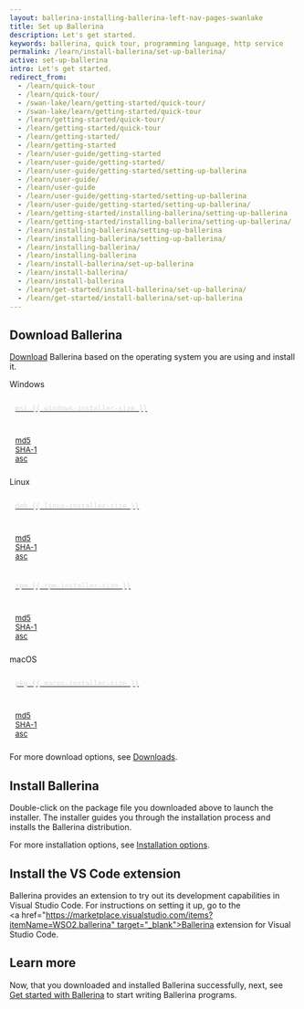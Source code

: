 ```yaml
---
layout: ballerina-installing-ballerina-left-nav-pages-swanlake
title: Set up Ballerina
description: Let's get started.
keywords: ballerina, quick tour, programming language, http service
permalink: /learn/install-ballerina/set-up-ballerina/
active: set-up-ballerina
intro: Let's get started.
redirect_from:
  - /learn/quick-tour
  - /learn/quick-tour/
  - /swan-lake/learn/getting-started/quick-tour/
  - /swan-lake/learn/getting-started/quick-tour
  - /learn/getting-started/quick-tour/
  - /learn/getting-started/quick-tour
  - /learn/getting-started/
  - /learn/getting-started
  - /learn/user-guide/getting-started
  - /learn/user-guide/getting-started/
  - /learn/user-guide/getting-started/setting-up-ballerina
  - /learn/user-guide/
  - /learn/user-guide
  - /learn/user-guide/getting-started/setting-up-ballerina
  - /learn/user-guide/getting-started/setting-up-ballerina/
  - /learn/getting-started/installing-ballerina/setting-up-ballerina
  - /learn/getting-started/installing-ballerina/setting-up-ballerina/
  - /learn/installing-ballerina/setting-up-ballerina
  - /learn/installing-ballerina/setting-up-ballerina/
  - /learn/installing-ballerina/
  - /learn/installing-ballerina
  - /learn/install-ballerina/set-up-ballerina
  - /learn/install-ballerina/
  - /learn/install-ballerina
  - /learn/get-started/install-ballerina/set-up-ballerina/
  - /learn/get-started/install-ballerina/set-up-ballerina
---
```


## Download Ballerina

[Download](/downloads) Ballerina based on the operating system you are using and install it.

<link rel="stylesheet" href="/css/download-page.css">
<script src="/js/download-page.js"></script>
<div class="clearfix"></div>
<div class="row cDownloads">
      <!-- <div class=""> -->
         <div class="col-xs-12 col-sm-12 col-md-3 col-lg-3 ">
					<p class="cWindows">Windows</p>
					<a id="packWindows" href="{{ dist_server }}/downloads/{{ version }}/{{ windows-installer }}" class="cGTMDownload cDownload cDownloadNew" data-download="downloads" data-pack="{{ windows-installer }}">
						<div class="cSize">msi <span id="packWindowsName">{{ windows-installer-size }}</span></div>
					</a>
					<ul class="cDiwnloadSubLinks">
						<li><a id="packWindowsMd5" href="{{ dist_server }}/downloads/{{ version }}/{{ windows-installer }}.md5">md5</a></li>
						<li><a id="packWindowsSha1" href="{{ dist_server }}/downloads/{{ version }}/{{ windows-installer }}.sha1">SHA-1</a></li>
						<li><a id="packWindowsAsc" href="{{ dist_server }}/downloads/{{ version }}/{{ windows-installer }}.asc">asc</a></li>
					</ul>
				</div>
				<div class="col-xs-12 col-sm-12 col-md-6 col-lg-6 ">
					<p class="cLinux">Linux </p>
          <div class="row" style='justify-content:space-around'>
            <div class="col-xs-12 col-sm-12 col-md-6 col-lg-6 cMarginSmall">
              <a id="packLinux" href="{{ dist_server }}/downloads/{{ version }}/{{ linux-installer }}" class="cGTMDownload cDownload cLinuxPKGs  cDownloadNew" data-download="downloads" data-pack="{{ linux-installer }}">
                <div class="cSize">deb <span id="packLinuxName">{{ linux-installer-size }}</span></div>
              </a>
              <ul class="cDiwnloadSubLinks">
                <li><a id="packLinuxMd5" href="{{ dist_server }}/downloads/{{ version }}/{{ linux-installer }}.md5">md5</a></li>
                <li><a id="packLinuxSha1" href="{{ dist_server }}/downloads/{{ version }}/{{ linux-installer }}.sha1">SHA-1</a></li>
                <li><a id="packLinuxAsc" href="{{ dist_server }}/downloads/{{ version }}/{{ linux-installer }}.asc">asc</a></li>
              </ul>
            </div>
            <div class="col-xs-12 col-sm-12 col-md-6 col-lg-6 cMarginSmall">
              <a id="packLinux" href="{{ dist_server }}/downloads/{{ version }}/{{ rpm-installer }}" class="cGTMDownload cDownload cLinuxPKGs cDownloadNew" data-download="downloads" data-pack="{{ rpm-installer }}">
                <div class="cSize">rpm <span id="packLinuxName">{{ rpm-installer-size }}</span></div>
              </a>
              <ul class="cDiwnloadSubLinks">
                <li><a id="packLinuxMd5" href="{{ dist_server }}/downloads/{{ version }}/{{ rpm-installer }}.md5">md5</a></li>
                <li><a id="packLinuxSha1" href="{{ dist_server }}/downloads/{{ version }}/{{ rpm-installer }}.sha1">SHA-1</a></li>
                <li><a id="packLinuxAsc" href="{{ dist_server }}/downloads/{{ version }}/{{ rpm-installer }}.asc">asc</a></li>
              </ul>
            </div>
          </div>
				</div>
				<div class="col-xs-12 col-sm-12 col-md-3 col-lg-3 ">
					<p class="cMac">macOS</p>
					<a id="packMac" href="{{ dist_server }}/downloads/{{ version }}/{{ macos-installer }}" class="cGTMDownload cDownload cDownloadNew" data-download="downloads" data-pack="{{ macos-installer }}">
						<div class="cSize">pkg <span id="packWindowsName">{{ macos-installer-size }}</span></div>
					</a>
					<ul class="cDiwnloadSubLinks">
						<li><a id="packMacMd5" href="{{ dist_server }}/downloads/{{ version }}/{{ macos-installer }}.md5">md5</a></li>
						<li><a id="packMacSha1" href="{{ dist_server }}/downloads/{{ version }}/{{ macos-installer }}.sha1">SHA-1</a></li>
						<li><a id="packMacAsc" href="{{ dist_server }}/downloads/{{ version }}/{{ macos-installer }}.asc">asc</a></li>
					</ul>
				</div>
      <!-- </div> -->
   </div>

For more download options, see [Downloads](/download).

## Install Ballerina

Double-click on the package file you downloaded above to launch the installer. The installer guides you through the installation process and installs the Ballerina distribution.

For more installation options, see [Installation options](/learn/install-ballerina/installation-options/).

## Install the VS Code extension

Ballerina provides an extension to try out its development capabilities in Visual Studio Code. For instructions on setting it up, go to the <a href="https://marketplace.visualstudio.com/items?itemName=WSO2.ballerina" target="_blank">Ballerina extension for Visual Studio Code</a>.

## Learn more

Now, that you downloaded and installed Ballerina successfully, next, see [Get started with Ballerina](/learn/get-started-with-ballerina/) to start writing Ballerina programs.

<style>

a.cDownload .cSize {
  font-family: monaco, Consolas, "Lucida Console", monospace;
  font-size: 12px;
  color: #d9dadb;
  margin-top: -4px;
  padding-left: 10px;
}

a.cDownload {
  padding: 20px 10px 20px 40px;
  background-position: left 10px top 20px;
  margin: 0 ;
}


ul.cDiwnloadSubLinks {
  padding: 10px 10px;
}
ul.cDiwnloadSubLinks li {
  list-style: none;
  font-size: 13px !important;
}
/* Extra large devices (large laptops and desktops, 1200px and up) */
    @media only screen and (min-width: 1200px) {
      .cMarginSmall{
         padding: 0;
         width: 48%;
         /* margin-right: 2px */
      }
    }
</style>

